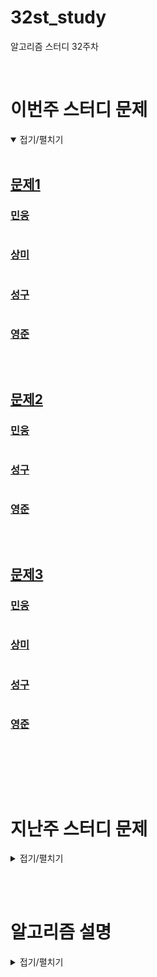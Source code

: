 # 32st_study

알고리즘 스터디 32주차

<br/>

# 이번주 스터디 문제

<details markdown="1" open>
<summary>접기/펼치기</summary>

<br/>

## [문제1](문제주소)

### [민웅](./문제1/민웅.py)

```py

```

### [상미](./문제1/상미.py)

```py

```

### [성구](./문제1/성구.py)

```py
```

### [영준](./문제1/영준.py)

```py
```

<br/>

## [문제2](문제주소)

### [민웅](./문제2/민웅.py)

```py

```

### [성구](./문제2/성구.py)

```py

```

### [영준](./문제2/영준.py)

```py
```

<br/>

## [문제3](문제주소)

### [민웅](./문제3/민웅.py)

```py
```

### [상미](./문제3/상미.py)

```py

```

### [성구](./문제3/성구.py)

```py
```

### [영준](./문제3/영준.py)

```py

```

<br/>

</details>

<br/><br/>

# 지난주 스터디 문제

<details markdown="1">
<summary>접기/펼치기</summary>

<br/>

## [나무 높이](https://swexpertacademy.com/main/code/userProblem/userProblemDetail.do?contestProbId=AYFofW8qpXYDFAR4&categoryId=AYFofW8qpXYDFAR4&categoryType=CODE)

### [민웅](./나무 높이/민웅.py)

```py
# SW_나무높이
# 30
# 3 2 5 5 5 4 4 5 2 4 3 4 3 5 5 2 5 4 2 5 2 1 5 4 4 3 2 4 2 4
# 2 3 0 0 0 1 1 0 3 1 2 1 2 0 0 3 0 1 3 0 3 4 0 1 1 2 3 1 3 1
# 2 0 0 0 0 1 1 0 0 1 2 1 2 0 0 0 0 1 0 0 0 4 0 1 1 2 0 1 0 1
# 1 1 1 1 1 1 1 1 1 2 2 2 2 2 2
# 14
# 2 2 2 3 2 2 3 4
T = int(input())

for tc in range(1, T+1):
    N = int(input())
    trees = list(map(int, input().split()))
    goal = max(trees)

    for i in range(N):
        trees[i] = goal - trees[i]

    ans = 0
    one = 0
    remain = 0
    for i in range(N):
        tmp = trees[i]
        if tmp % 2:
            trees[i] -= 1
            # 높이가 홀수만큼 남는 날
            one += 1
        remain += trees[i]

    # 홀수날짜에서 1씩 빼고, 나머지를 다 더한값 //2 = 짝수날 기를수 있는날
    remain = remain//2

    # 3가지 경우로 나눠서
    if one > remain:
        ans = remain*2 + 1 + 2*(one-remain-1)
    elif one == remain:
        ans = remain*2
    else:
        ans = one*2 + 2*(2*(remain-one)//3) + (2*(remain-one)%3)

    print(f'#{tc} {ans}')

```

### [상미](./나무 높이/상미.py)

```py

```

### [성구](./나무 높이/성구.py)

```py
```

### [영준](./나무 높이/영준.py)

```py

```

 

</details>

<br/><br/>

# 알고리즘 설명

<details markdown="1">
<summary>접기/펼치기</summary>

</details>

